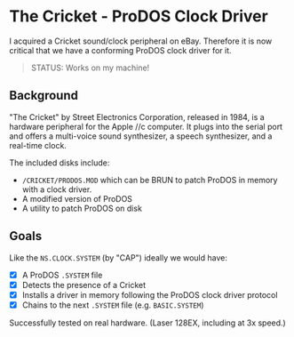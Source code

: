 # The Cricket - ProDOS Clock Driver

I acquired a Cricket sound/clock peripheral on eBay. Therefore it is now critical that we have a conforming ProDOS clock driver for it.

> STATUS: Works on my machine!

## Background

"The Cricket" by Street Electronics Corporation, released in 1984, is a hardware peripheral for the Apple //c computer. It plugs into the serial port and offers a multi-voice sound synthesizer, a speech synthesizer, and a real-time clock.

The included disks include:
* `/CRICKET/PRODOS.MOD` which can be BRUN to patch ProDOS in memory with a clock driver.
* A modified version of ProDOS
* A utility to patch ProDOS on disk

## Goals

Like the `NS.CLOCK.SYSTEM` (by "CAP") ideally we would have:

* [x] A ProDOS `.SYSTEM` file
* [X] Detects the presence of a Cricket
* [x] Installs a driver in memory following the ProDOS clock driver protocol
* [x] Chains to the next `.SYSTEM` file (e.g. `BASIC.SYSTEM`)

Successfully tested on real hardware. (Laser 128EX, including at 3x speed.)
